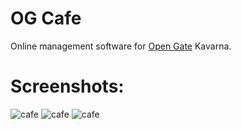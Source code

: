 OG Cafe
=======

Online management software for [Open Gate](http://www.opengate.cz/) Kavarna.

Screenshots:
===========
![cafe](https://github.com/Visgean/Lisculea/raw/master/screenshots/new_cash.png)
![cafe](https://github.com/Visgean/Lisculea/raw/master/screenshots/new_order.png)
![cafe](https://github.com/Visgean/Lisculea/raw/master/screenshots/orders.png)
